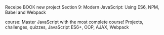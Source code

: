 Receipe BOOK
new project
Section 9: Modern JavaScript: Using ES6,
NPM, Babel and Webpack


course:
Master JavaScript with the most complete course! Projects, challenges, quizzes, JavaScript ES6+, OOP, AJAX, Webpack

